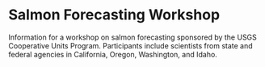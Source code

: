 # Salmon Forecasting Workshop

Information for a workshop on salmon forecasting sponsored by the USGS Cooperative Units Program. Participants include scientists from state and federal agencies in California, Oregon, Washington, and Idaho.
